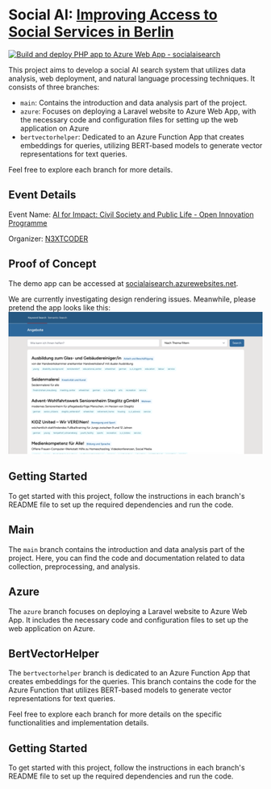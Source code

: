 # Social AI: [Improving Access to Social Services in Berlin](https://n3xtcoder.org/improving-access-to-social-services)

[![Build and deploy PHP app to Azure Web App - socialaisearch](https://github.com/azinoveva/social_ai/actions/workflows/azure_socialaisearch.yml/badge.svg?branch=azure&event=deployment_status)](https://github.com/azinoveva/social_ai/actions/workflows/azure_socialaisearch.yml)

This project aims to develop a social AI search system that utilizes data analysis, web deployment, and natural language processing techniques. It consists of three branches:

- `main`: Contains the introduction and data analysis part of the project.
- `azure`: Focuses on deploying a Laravel website to Azure Web App, with the necessary code and configuration files for setting up the web application on Azure
- `bertvectorhelper`: Dedicated to an Azure Function App that creates embeddings for queries, utilizing BERT-based models to generate vector representations for text queries.

Feel free to explore each branch for more details.

## Event Details

Event Name: [AI for Impact: Civil Society and Public Life - Open Innovation Programme](https://n3xtcoder.org/events/lhbk5i435_ai-for-impact)

Organizer: [N3XTCODER](https://n3xtcoder.org/about)

## Proof of Concept

The demo app can be accessed at [socialaisearch.azurewebsites.net](http://socialaisearch.azurewebsites.net/).

We are currently investigating design rendering issues. Meanwhile, please pretend the app looks like this: ![design](/misc/design.png)

## Getting Started

To get started with this project, follow the instructions in each branch's README file to set up the required dependencies and run the code.

## Main

The `main` branch contains the introduction and data analysis part of the project. Here, you can find the code and documentation related to data collection, preprocessing, and analysis.

## Azure

The `azure` branch focuses on deploying a Laravel website to Azure Web App. It includes the necessary code and configuration files to set up the web application on Azure.

## BertVectorHelper

The `bertvectorhelper` branch is dedicated to an Azure Function App that creates embeddings for the queries. This branch contains the code for the Azure Function that utilizes BERT-based models to generate vector representations for text queries.

Feel free to explore each branch for more details on the specific functionalities and implementation details.

## Getting Started

To get started with this project, follow the instructions in each branch's README file to set up the required dependencies and run the code.
